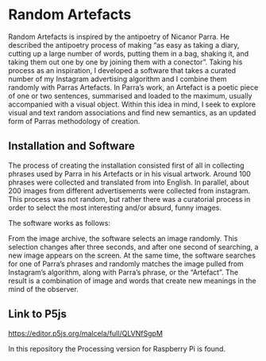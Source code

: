 # Random Artefacts


Random Artefacts is inspired by the antipoetry of Nicanor Parra. He described the antipoetry process of making “as easy as taking a diary, cutting up a large number of words, putting them in a bag, shaking it, and taking them out one by one by joining them with a conector”. Taking his process as an inspiration, I developed a software that takes a curated number of my Instagram advertising algorithm and I combine them randomly with Parras Artefacts. In Parra’s work, an Artefact is a poetic piece of one or two sentences, summarised and loaded to the maximum, usually accompanied with a visual object. Within this idea in mind, I seek to explore visual and text random associations and find new semantics, as an updated form of Parras methodology of creation.

## Installation and Software
The process of creating the installation consisted first of all in collecting phrases used by Parra in his Artefacts or in his visual artwork. Around 100 phrases were collected and translated from into English. In parallel, about 200 images from different advertisements were collected from instagram. This process was not random, but rather there was a curatorial process in order to select the most interesting and/or absurd, funny images.

The software works as follows:

From the image archive, the software selects an image randomly. This selection changes after three seconds, and after one second of searching, a new image appears on the screen.
At the same time, the software searches for one of Parra’s phrases and randomly matches the image pulled from Instagram’s algorithm, along with Parra’s phrase, or the “Artefact”.
The result is a combination of image and words that create new meanings in the mind of the observer.

## Link to P5js
https://editor.p5js.org/malcela/full/QLVNfSgpM

In this repository the Processing version for Raspberry Pi is found. 
